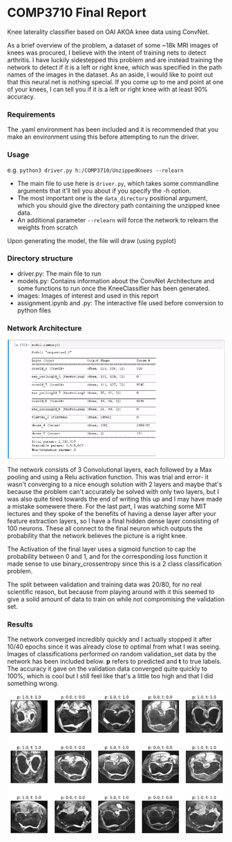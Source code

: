 # COMP3710 Final Report
Knee laterality classifier based on OAI AKOA knee data using ConvNet.

As a brief overview of the problem, a dataset of some ~18k MRI images of knees was procured, I believe with the intent of training nets to detect
arthritis. I have luckily sidestepped this problem and are instead training the network to detect if it is a left or right knee, which was specified
in the path names of the images in the dataset. As an aside, I would like to point out that this neural net is nothing special. If you come up to me
and point at one of your knees, I can tell you if it is a left or right knee with at least 90% accuracy.

### Requirements
The .yaml environment has been included and it is recommended that you make an environment using this before attempting to run the driver.

### Usage
e.g. ```python3 driver.py h:/COMP3710/UnzippedKnees --relearn```
- The main file to use here is ```driver.py```, which takes some commandline arguments that it'll tell you about if you specify the -h option. 
- The most important one is the ```data_directory``` positional argument, which you should give the directory path containing the unzipped knee data. 
- An additional parameter ```--relearn``` will force the network to relearn the weights from scratch

Upon generating the model, the file will draw (using pyplot)

### Directory structure
- driver.py: The main file to run
- models.py: Contains information about the ConvNet Architecture and some functions to run once the KneeClassifier has been generated.
- images: Images of interest and used in this report
- assignment.ipynb and .py: The interactive file used before conversion to python files

### Network Architecture

![Network Structure](https://github.com/harrykeightley/PatternFlow/blob/topic-recognition/recognition/Keats-classifiers/images/layer_summary.png)


The network consists of 3 Convolutional layers, each followed by a Max pooling and using a Relu activation function. This was trial and error- it wasn't converging to a nice enough solution with 2 layers and maybe that's because the problem can't accurately be solved with only two layers, but I was also quite tired towards the end of writing this up and I may have made a mistake somewere there. For the last part, I was watching some MIT lectures and they spoke of the benefits of having a dense layer after your feature extraction layers, so I have a final hidden dense layer consisting of 100 neurons. These all connect to the final neuron which outputs the probability that the network believes the picture is a right knee.

The Activation of the final layer uses a sigmoid function to cap the probability between 0 and 1, and for the corresponding loss function it made sense to use binary_crossentropy since this is a 2 class classification problem.

The split between validation and training data was 20/80, for no real scientific reason, but because from playing around with it this seemed to give a solid amount of data to train on while not compromising the validation set. 

### Results

The network converged incredibly quickly and I actually stopped it after 10/40 epochs since it was already close to optimal from what I was seeing. Images of  classifications performed on random validation_set data by the network has been included below. __p__ refers to predicted and __t__ to true labels. The accuracy it gave on the validation data converged quite quickly to 100%, which is cool but I still feel like that's a little too high and that I did something wrong.

![Knee Data](https://github.com/harrykeightley/PatternFlow/blob/topic-recognition/recognition/Keats-classifiers/images/knee_data.png)

